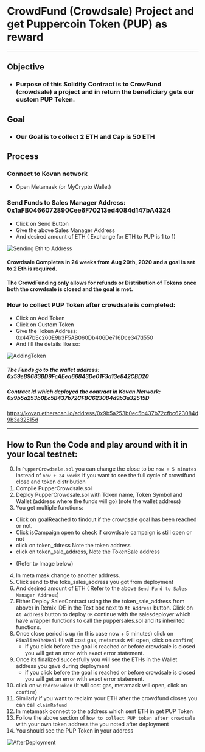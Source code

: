 # CrowdFund (Crowdsale) Project and get Puppercoin Token (PUP) as reward
---
## Objective

- ### Purpose of this Solidity Contract is to CrowFund (crowdsale) a project and in return the beneficiary gets our custom PUP Token.

## Goal
- ### Our Goal is to collect 2 ETH and Cap is 50 ETH

## Process

### Connect to Kovan network
- Open Metamask (or MyCrypto Wallet)
 
### Send Funds to Sales Manager Address: 0x1aFB0466072890Cee6F70213ed4084d147bA4324
- Click on Send Button
- Give the above Sales Manager Address
- And desired amount of ETH ( Exchange for ETH to PUP is 1 to 1)
 
![Sending Eth to Address](Images/SendEthToAddress.png)

#### Crowdsale Completes in 24 weeks from Aug 20th, 2020 and a goal is set to 2 Eth is required. 
#### The CrowdFunding only allows for refunds or Distribution of Tokens once both the crowdsale is closed and the goal is met.

### How to collect PUP Token after crowdsale is completed:
- Click on Add Token
- Click on Custom Token
- Give the Token Address: 0x447bEc260E9b3F5AB060Db406De716Dce347d550
- And fill the details like so:

 ![AddingToken](Images/TokenAddition.png)

##### The Funds go to the wallet address: 0x59e89683BD9FcAEea66843De01F3a13e842CBD20
##### Contract Id which deployed the contract in Kovan Network: 0x9b5a253b0Ec5B437b72CFBC623084d9b3a32515D
https://kovan.etherscan.io/address/0x9b5a253b0ec5b437b72cfbc623084d9b3a32515d

---
## How to Run the Code and play around with it in your local testnet:

0. In `PupperCrowdsale.sol` you can change the close to be `now + 5 minutes` instead of `now + 24 weeks` if you want to see the full cycle of crowdfund close and token distribution
1. Compile PupperCrowdsale.sol
2. Deploy PupperCrowdsale.sol with Token name, Token Symbol and Wallet (address where the funds will go) (note the wallet address)
3. You get multiple functions:
- Click on goalReached to findout if the crowdsale goal has been reached or not.
- Click isCampaign open to check if crowdsale campaign is still open or not
- click on token_ddress Note the token address
- click on token_sale_address, Note the TokenSale address
* (Refer to Image below)
4. In meta mask change to another address.
5. Click send to the toke_sales_address you got from deployment
6. And desired amount of ETH ( Refer to the above `Send Fund to Sales Manager Address`)
7. Either Deploy SalesContract using the the token_sale_address from above) in Remix IDE in the Text box next to `At Address` button. Click on `At Address` button to deploy
`OR` continue with the salesdeployer which have wrapper functions to call the puppersales.sol and its inherited functions.
7. Once close period is up (in this case now + 5 minutes) click on `FinalizeTheDeal`  (It will cost gas, metamask will open, click on `confirm`)
    - if you click before the goal is reached or before crowdsale is closed you will get an error with exact error statement.
8. Once its finalized succesfully you will see the ETHs in the Wallet address you gave during deployment
    - if you click before the goal is reached or before crowdsale is closed you will get an error with exact error statement.
9. click on `withdrawToken` (It will cost gas, metamask will open, click on `confirm`)
10. Similarly if you want to reclaim your ETH after the crowdfund closes you can call `claimRefund`
10. In metamask connect to the address which sent ETH in get PUP Token
11. Follow the above section of `how to collect PUP token after crowdsale` with your own token address the you noted after deployment
12. You should see the PUP Token in your address

![AfterDeployment](Images/ContractDeployment.png)

